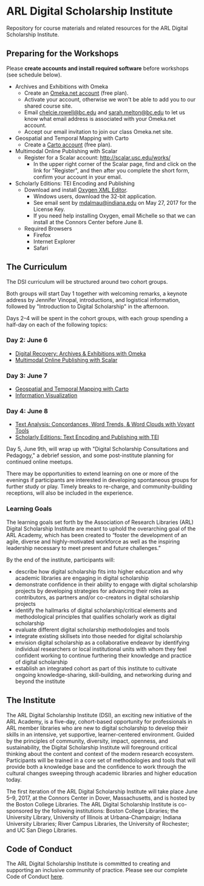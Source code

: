 # ARL Digital Scholarship Institute
Repository for course materials and related resources for the ARL Digital Scholarship Institute. 

## Preparing for the Workshops
Please **create accounts and install required software** before workshops (see schedule below).

* Archives and Exhibitions with Omeka
  * Create an [Omeka.net account](https://www.omeka.net/signup) (free plan).
  * Activate your account, otherwise we won't be able to add you to our shared course site.
  * Email chelcie.rowell@bc.edu and sarah.melton@bc.edu to let us know what email address is associated with your Omeka.net account.
  * Accept our email invitation to join our class Omeka.net site.
* Geospatial and Temporal Mapping with Carto
  * Create a [Carto account](https://carto.com/signup) (free plan).
* Multimodal Online Publishing with Scalar 
  * Register for a Scalar account: http://scalar.usc.edu/works/
    * In the upper right corner of the Scalar page, find and click on the link for "Register", and then after you complete the short form, confirm your account in your email. 
* Scholarly Editions: TEI Encoding and Publishing
  * Download and install [Oxygen XML Editor](http://www.oxygenxml.com/download.html).
    * Windows users, download the 32-bit application.
    * See email sent by mdalmau@indiana.edu on May 27, 2017 for the License Key.
    * If you need help installing Oxygen, email Michelle so that we can install at the Connors Center before June 8.
  * Required Browsers
    * Firefox
    * Internet Explorer
    * Safari

## The Curriculum
The DSI curriculum will be structured around two cohort groups.

Both groups will start Day 1 together with welcoming remarks, a keynote address by Jennifer Vinopal, introductions, and logistical information, followed by "Introduction to Digital Scholarship" in the afternoon.

Days 2–4 will be spent in the cohort groups, with each group spending a half-day on each of the following topics:

### Day 2: June 6
* [Digital Recovery: Archives & Exhibitions with Omeka](https://github.com/tech-at-arl/Digital-Scholarship-Institute/tree/master/Digital%20Recovery)
* [Multimodal Online Publishing with Scalar](https://github.com/tech-at-arl/Digital-Scholarship-Institute/tree/master/Multimodal%20Online%20Publishing%20with%20Scalar)

### Day 3: June 7
* [Geospatial and Temporal Mapping with Carto](https://github.com/tech-at-arl/Digital-Scholarship-Institute/tree/master/Geospatial%20and%20Temporal%20Mapping%20with%20Carto)
* [Information Visualization](https://github.com/tech-at-arl/Digital-Scholarship-Institute/tree/master/Information%20Visualization)

### Day 4: June 8
* [Text Analysis: Concordances, Word Trends, & Word Clouds with Voyant Tools](https://github.com/tech-at-arl/Digital-Scholarship-Institute/tree/master/Text%20Analysis)
* [Scholarly Editions: Text Encoding and Publishing with TEI](https://github.com/tech-at-arl/Digital-Scholarship-Institute/tree/master/Scholarly%20Editions)

Day 5, June 9th, will wrap up with "Digital Scholarship Consultations and Pedagogy," a debrief session, and some post-institute planning for continued online meetups. 

There may be opportunities to extend learning on one or more of the evenings if participants are interested in developing spontaneous groups for further study or play. Timely breaks to re-charge, and community-building receptions, will also be included in the experience.

### Learning Goals
The learning goals set forth by the Association of Research Libraries (ARL) Digital Scholarship Institute are meant to uphold the overarching goal of the ARL Academy, which has been created to “foster the development of an agile, diverse and highly-motivated workforce as well as the inspiring leadership necessary to meet present and future challenges.”

By the end of the institute, participants will:

* describe how digital scholarship fits into higher education and why academic libraries are engaging in digital scholarship
* demonstrate confidence in their ability to engage with digital scholarship projects by developing strategies for advancing their roles as contributors, as partners and/or co-creators in digital scholarship projects
* identify the hallmarks of digital scholarship/critical elements and methodological principles that qualifies scholarly work as digital scholarship
* evaluate different digital scholarship methodologies and tools
* integrate existing skillsets into those needed for digital scholarship
* envision digital scholarship as a collaborative endeavor by identifying individual researchers or local institutional units with whom they feel confident working to continue furthering their knowledge and practice of digital scholarship
* establish an integrated cohort as part of this institute to cultivate ongoing  knowledge-sharing, skill-building, and networking during and beyond the institute

## The Institute
The ARL Digital Scholarship Institute (DSI), an exciting new initiative of the ARL Academy, is a five-day, cohort-based opportunity for professionals in ARL member libraries who are new to digital scholarship to develop their skills in an intensive, yet supportive, learner-centered environment. Guided by the principles of community, diversity, impact, openness, and sustainability, the Digital Scholarship Institute will foreground critical thinking about the content and context of the modern research ecosystem. Participants will be trained in a core set of methodologies and tools that will provide both a knowledge base and the confidence to work through the cultural changes sweeping through academic libraries and higher education today.

The first iteration of the ARL Digital Scholarship Institute will take place June 5–9, 2017, at the Connors Center in Dover, Massachusetts, and is hosted by the Boston College Libraries. The ARL Digital Scholarship Institute is co-sponsored by the following institutions: Boston College Libraries; the University Library, University of Illinois at Urbana-Champaign; Indiana University Libraries; River Campus Libraries, the University of Rochester; and UC San Diego Libraries.

## Code of Conduct
The ARL Digital Scholarship Institute is committed to creating and supporting an inclusive community of practice. Please see our complete Code of Conduct [here](https://github.com/tech-at-arl/Digital-Scholarship-Institute/blob/master/Code%20of%20Conduct.md). 
